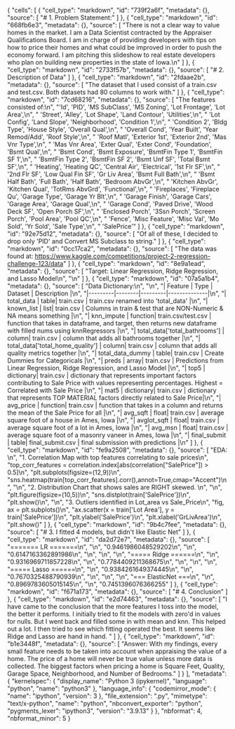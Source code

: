 {
 "cells": [
  {
   "cell_type": "markdown",
   "id": "739f2a6f",
   "metadata": {},
   "source": [
    "# 1. Problem Statement:"
   ]
  },
  {
   "cell_type": "markdown",
   "id": "668fb6e3",
   "metadata": {},
   "source": [
    "There is not a clear way to value homes in the market. I am a Data Scientist contracted by the Appraiser Qualifications Board. I am in charge of providing developers with tips on how to price their homes and what could be improved in order to push the economy forward. I am pitching this slideshow to real estate developers who plan on building new properties in the state of Iowa.\n"
   ]
  },
  {
   "cell_type": "markdown",
   "id": "2733f57b",
   "metadata": {},
   "source": [
    "# 2. Description of Data"
   ]
  },
  {
   "cell_type": "markdown",
   "id": "2fdaae2b",
   "metadata": {},
   "source": [
    "The dataset that I used consist of a train.csv and test.csv. Both datasets had 80 columns to work with."
   ]
  },
  {
   "cell_type": "markdown",
   "id": "7cd68216",
   "metadata": {},
   "source": [
    "The features consisted of:\n",
    "'Id', 'PID', 'MS SubClass', 'MS Zoning', 'Lot Frontage', 'Lot Area',\n",
    "       'Street', 'Alley', 'Lot Shape', 'Land Contour', 'Utilities',\n",
    "       'Lot Config', 'Land Slope', 'Neighborhood', 'Condition 1',\n",
    "       'Condition 2', 'Bldg Type', 'House Style', 'Overall Qual',\n",
    "       'Overall Cond', 'Year Built', 'Year Remod/Add', 'Roof Style',\n",
    "       'Roof Matl', 'Exterior 1st', 'Exterior 2nd', 'Mas Vnr Type',\n",
    "       'Mas Vnr Area', 'Exter Qual', 'Exter Cond', 'Foundation', 'Bsmt Qual',\n",
    "       'Bsmt Cond', 'Bsmt Exposure', 'BsmtFin Type 1', 'BsmtFin SF 1',\n",
    "       'BsmtFin Type 2', 'BsmtFin SF 2', 'Bsmt Unf SF', 'Total Bsmt SF',\n",
    "       'Heating', 'Heating QC', 'Central Air', 'Electrical', '1st Flr SF',\n",
    "       '2nd Flr SF', 'Low Qual Fin SF', 'Gr Liv Area', 'Bsmt Full Bath',\n",
    "       'Bsmt Half Bath', 'Full Bath', 'Half Bath', 'Bedroom AbvGr',\n",
    "       'Kitchen AbvGr', 'Kitchen Qual', 'TotRms AbvGrd', 'Functional',\n",
    "       'Fireplaces', 'Fireplace Qu', 'Garage Type', 'Garage Yr Blt',\n",
    "       'Garage Finish', 'Garage Cars', 'Garage Area', 'Garage Qual',\n",
    "       'Garage Cond', 'Paved Drive', 'Wood Deck SF', 'Open Porch SF',\n",
    "       'Enclosed Porch', '3Ssn Porch', 'Screen Porch', 'Pool Area', 'Pool QC',\n",
    "       'Fence', 'Misc Feature', 'Misc Val', 'Mo Sold', 'Yr Sold', 'Sale Type',\n",
    "       'SalePrice'"
   ]
  },
  {
   "cell_type": "markdown",
   "id": "92e75d12",
   "metadata": {},
   "source": [
    "Of all of these, I decided to drop only 'PID' and Convert MS Subclass to string."
   ]
  },
  {
   "cell_type": "markdown",
   "id": "0cc17ca2",
   "metadata": {},
   "source": [
    "The data was found at: https://www.kaggle.com/competitions/project-2-regression-challenge-123/data"
   ]
  },
  {
   "cell_type": "markdown",
   "id": "8e9a1ead",
   "metadata": {},
   "source": [
    "Target: Linear Regression, Ridge Regression, and Lasso Model\n",
    "\n"
   ]
  },
  {
   "cell_type": "markdown",
   "id": "07a5a1b4",
   "metadata": {},
   "source": [
    "Data Dictionary:\n",
    "\n",
    "| Feature | Type   | Dataset | Description  |\n",
    "|---------|--------|---------|--------------|\n",
    "|   total_data     |   table|    train.csv    |  train.csv renamed into 'total_data'       |\n",
    "|  known_list     |   list|    train.csv    |  Columns in train & test that are NON-Numeric & NA means something       |\n",
    "|   knn_impute     |   function|    train.csv/test.csv    |  function that takes in dataframe, and target, then returns new dataframe with filled nums using knnRegressors       |\n",
    "|   total_data['total_bathrooms']     |   column|    train.csv    |  column that adds all bathrooms together       |\n",
    "|    total_data['total_home_quality']    |   column|    train.csv    |  column that adds all quality metrics together        |\n",
    "|   total_data_dummy    |   table|    train.csv    | Create Dummies for Categoricals      |\n",
    "|   preds     |   array|   train.csv    |  Predictions from Linear Regression, Ridge Regression, and Lasso Model      |\n",
    "|   top5     |   dictionary|    train.csv    |  dictionary that represents important factors contributing to Sale Price with values representing percentages. Highest = Correlated with Sale Price       |\n",
    "|   mat5    |   dictionary|    train.csv    |  dictionary that represents TOP MATERIAL factors directly related to Sale Price|\n",
    "|   avg_price     |   function|    train.csv    |  function that takes in a column and returns the mean of the Sale Price for all       |\n",
    "|   avg_sqft     |   float|    train.csv    |  average square foot of a house in Ames, Iowa       |\n",
    "|   avglot_sqft     | float|    train.csv    |  average square foot of a lot in Ames, Iowa       |\n",
    "|   avg_msn     | float|    train.csv    |  average square foot of a masonry vaneer in Ames, Iowa     |\n",
    "|   final_submit     | table|    final_submit.csv    |  final submission with predictions      |\n"
   ]
  },
  {
   "cell_type": "markdown",
   "id": "fe9a2508",
   "metadata": {},
   "source": [
    "EDA: \n",
    "1. Correlation Map with top features correlating to sale prices\n",
    "top_corr_features = correlation.index[abs(correlation[\"SalePrice\"]) > 0.5]\n",
    "plt.subplots(figsize=(12,9))\n",
    "sns.heatmap(train[top_corr_features].corr(),annot=True,cmap=\"Accent\")\n",
    "\n",
    "2. Distribution Chart that shows sales are RIGHT skewed. \n",
    "\n",
    "plt.figure(figsize=(10,5))\n",
    "sns.distplot(train['SalePrice'])\n",
    "plt.show()\n",
    "\n",
    "3. Outliers identified in Lot_area vs Sale_Price\n",
    "fig, ax = plt.subplots()\n",
    "ax.scatter(x = train['Lot Area'], y = train['SalePrice'])\n",
    "plt.ylabel('SalePrice')\n",
    "plt.xlabel('GrLivArea')\n",
    "plt.show()"
   ]
  },
  {
   "cell_type": "markdown",
   "id": "9b4c7fee",
   "metadata": {},
   "source": [
    "# 3. I fitted 4 models, but didn't like Elastic Net"
   ]
  },
  {
   "cell_type": "markdown",
   "id": "da2d72e7",
   "metadata": {},
   "source": [
    "======= LR =======\n",
    "\n",
    "0.9461986048529202\n",
    "\n",
    "0.6147163362891986\n",
    "\n",
    "\n",
    "\n",
    "===== Ridge ======\n",
    "\n",
    "0.9316969711857228\n",
    "\n",
    "0.7784409211368675\n",
    "\n",
    "\n",
    "\n",
    "===== Lasso ======\n",
    "\n",
    "0.9384261649374445\n",
    "\n",
    "0.7670325488790939\n",
    "\n",
    "\n",
    "\n",
    "=== ElasticNet ===\n",
    "\n",
    "0.8969783605015145\n",
    "\n",
    "0.7451396076366255"
   ]
  },
  {
   "cell_type": "markdown",
   "id": "f671a173",
   "metadata": {},
   "source": [
    "# 4. Conclusion"
   ]
  },
  {
   "cell_type": "markdown",
   "id": "e2d74463",
   "metadata": {},
   "source": [
    "I have came to the conclusion that the more features I toss into the model, the better it performs. I initially tried to fit the models with zero'd in values for nulls. But I went back and filled some in with mean and knn. This helped out a lot. I then tried to see which fitting operated the best. It seems like Ridge and Lasso are hand in hand. "
   ]
  },
  {
   "cell_type": "markdown",
   "id": "b1e3448f",
   "metadata": {},
   "source": [
    "Answer: With my findings, every small feature needs to be taken into account when appraising the value of a home. The price of a home will never be true value unless more data is collected. The biggest factors when pricing a home is Square Feet, Quality, Garage Space, Neighborhood, and Number of Bedrooms."
   ]
  }
 ],
 "metadata": {
  "kernelspec": {
   "display_name": "Python 3 (ipykernel)",
   "language": "python",
   "name": "python3"
  },
  "language_info": {
   "codemirror_mode": {
    "name": "ipython",
    "version": 3
   },
   "file_extension": ".py",
   "mimetype": "text/x-python",
   "name": "python",
   "nbconvert_exporter": "python",
   "pygments_lexer": "ipython3",
   "version": "3.9.13"
  }
 },
 "nbformat": 4,
 "nbformat_minor": 5
}

